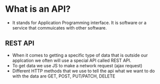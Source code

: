 # What is an API?

- It stands for Application Programming interface. It is software or a service that commuicates with other software.

## REST API

- When it comes to getting a specific type of data that is outside our applcation we often will use a special API called REST API.
- To get data we use JS to make a network request (ajax request)
- Different HTTP methods that we use to tell the api what we want to do with the data are GET, POST, PUT/PATCH, DELETE
